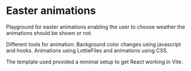 # Easter animations

Playground for easter animations enabling the user to choose weather the animations should be shown or not.

Different tools for animation:
Background color changes using javascript and hooks. Animations using LottieFiles and animations using CSS.

The template used provided a minimal setup to get React working in Vite.
